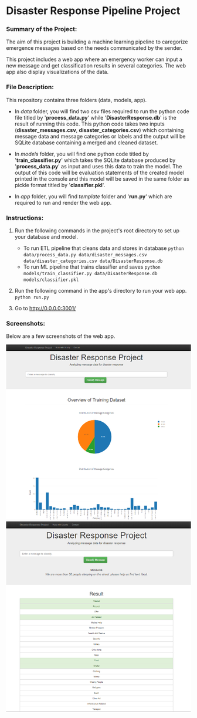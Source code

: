 # Disaster Response Pipeline Project

### Summary of the Project:
The aim of this project is building a machine learning pipeline to caregorize emergence messages based on the needs communicated by the sender.

This project includes a web app where an emergency worker can input a new message and get classification results in several categories. The web app also display visualizations of the data.

### File Description:
This repository contains three folders (data, models, app).
- In *data* folder, you will find two csv files required to run the python code file titled by '**process_data.py**' while '**DisasterResponse.db**' is the result of running this code. This python code takes two inputs (**disaster_messages.csv**, **disaster_categories.csv**) which containing message data and message categories or labels and the output will be SQLite database containing a merged and cleaned dataset.

- In *models* folder, you will find one python code titled by '**train_classifier.py**' which takes the SQLite database produced by '**process_data.py**' as input and uses this data to train the model. The output of this code will be evaluation statements of the created model printed in the console and this model will be saved in the same folder as pickle format titled by '**classifier.pkl**'.

- In *app* folder, you will find *template* folder and '**run.py**' which are required to run and render the web app.


### Instructions:
1. Run the following commands in the project's root directory to set up your database and model.

    - To run ETL pipeline that cleans data and stores in database
        `python data/process_data.py data/disaster_messages.csv data/disaster_categories.csv data/DisasterResponse.db`
    - To run ML pipeline that trains classifier and saves
        `python models/train_classifier.py data/DisasterResponse.db models/classifier.pkl`

2. Run the following command in the app's directory to run your web app.
    `python run.py`

3. Go to http://0.0.0.0:3001/


### Screenshots:
Below are a few screenshots of the web app.

![alt text](https://github.com/AsmaBalamash/Disaster-Response-Pipeline-Project/blob/master/Screenshot1.PNG)
![alt text](https://github.com/AsmaBalamash/Disaster-Response-Pipeline-Project/blob/master/Screenshot2.PNG)



